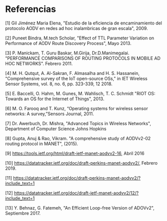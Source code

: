 # Referencias

[1] Gil Jiménez Maria Elena, "Estudio de la eficiencia de encaminamiento del protocolo AODV en redes ad hoc inalambricas de gran escala", 2009.

[2] Puneet Bindra, M.tech Scholar, "Effect of TTL Parameter Variation on Performance of AODV Route Discovery Process", Mayo 2013.

[3] P. Manickam, T. Guru Baskar, M.Girija, Dr.D.Manimegalai.
"PERFORMANCE COMPARISONS OF ROUTING PROTOCOLS IN MOBILE AD HOC NETWORKS".
Febrero 2011.

[4] M. H. Qutqut, A. Al-Sakran, F. Almasalha and H. S. Hassanein, "Comprehensive survey of the IoT open-source OSs," in IET Wireless Sensor Systems, vol. 8, no. 6, pp. 323-339, 12 2018.

[5] E. Baccelli, O. Hahm, M. Gunes, M. Wahlisch, T. C. Schmidt "RIOT OS: Towards an OS for the Internet of Things", 2013.

[6] M. O. Farooq and T. Kunz, “Operating systems for wireless sensor networks: A survey,”Sensors Journal, 2011.

[7] Dr. Awerbuch, Dr. Mishra, "Advanced Topics in Wireless Networks", Department of Computer Science Johns Hopkins

[8] Gupta, Anuj & Rao, Vikram. "A comprehensive study of AODVv2-02 routing protocol in MANET", (2015).

[9] https://tools.ietf.org/html/draft-ietf-manet-aodvv2-16, Abril 2016

[10] https://datatracker.ietf.org/doc/draft-perkins-manet-aodvv2/, Febrero 2019.

[11] https://datatracker.ietf.org/doc/draft-perkins-manet-aodvv2/?include_text=1

[12] https://datatracker.ietf.org/doc/draft-ietf-manet-aodvv2/12/?include_text=1

[13] Y. Behnaz, G. Fatemeh, "An Efficient Loop-free Version of ADOVv2", Septiembre 2017.